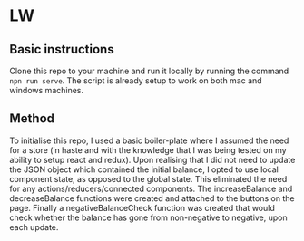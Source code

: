# LW

## Basic instructions

Clone this repo to your machine and run it locally by running the command `npn run serve`. The script is already setup to work on both mac and windows machines.

## Method

To initialise this repo, I used a basic boiler-plate where I assumed the need for a store (in haste and with the knowledge that I was being tested on my ability to setup react and redux). Upon realising that I did not need to update the JSON object which contained the initial balance, I opted to use local component state, as opposed to the global state. This eliminated the need for any actions/reducers/connected components. The increaseBalance and decreaseBalance functions were created and attached to the buttons on the page. Finally a negativeBalanceCheck function was created that would check whether the balance has gone from non-negative to negative, upon each update.
